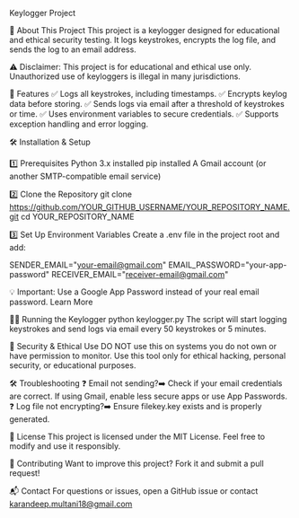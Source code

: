 Keylogger Project

🚀 About This Project
This project is a keylogger designed for educational and ethical security testing. It logs keystrokes, encrypts the log file, and sends the log to an email address.

⚠️ Disclaimer: This project is for educational and ethical use only. Unauthorized use of keyloggers is illegal in many jurisdictions.

📌 Features
✅ Logs all keystrokes, including timestamps.
✅ Encrypts keylog data before storing.
✅ Sends logs via email after a threshold of keystrokes or time.
✅ Uses environment variables to secure credentials.
✅ Supports exception handling and error logging.

🛠️ Installation & Setup

1️⃣ Prerequisites
Python 3.x installed
pip installed
A Gmail account (or another SMTP-compatible email service)

2️⃣ Clone the Repository
git clone https://github.com/YOUR_GITHUB_USERNAME/YOUR_REPOSITORY_NAME.git
cd YOUR_REPOSITORY_NAME

3️⃣ Set Up Environment Variables
Create a .env file in the project root and add:

SENDER_EMAIL="your-email@gmail.com"
EMAIL_PASSWORD="your-app-password"
RECEIVER_EMAIL="receiver-email@gmail.com"


💡 Important: Use a Google App Password instead of your real email password. Learn More

🏃‍♂️ Running the Keylogger
python keylogger.py
The script will start logging keystrokes and send logs via email every 50 keystrokes or 5 minutes.

🔐 Security & Ethical Use
DO NOT use this on systems you do not own or have permission to monitor.
Use this tool only for ethical hacking, personal security, or educational purposes.

🛠 Troubleshooting
❓ Email not sending?➡️ Check if your email credentials are correct. If using Gmail, enable less secure apps or use App Passwords.
❓ Log file not encrypting?➡️ Ensure filekey.key exists and is properly generated.

📜 License
This project is licensed under the MIT License. Feel free to modify and use it responsibly.

🤝 Contributing
Want to improve this project? Fork it and submit a pull request!

📬 Contact
For questions or issues, open a GitHub issue or contact karandeep.multani18@gmail.com
